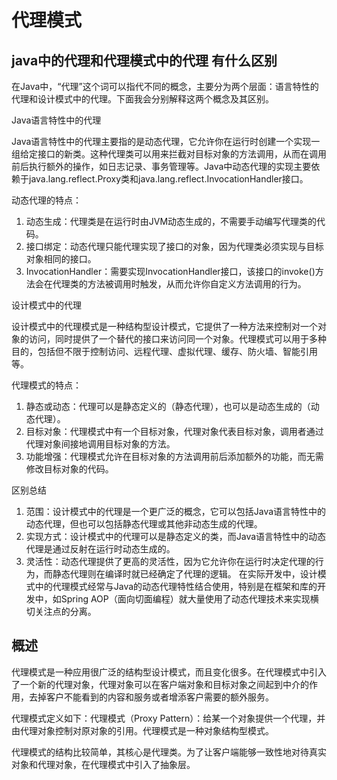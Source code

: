 # 代理模式

## java中的代理和代理模式中的代理 有什么区别

在Java中，“代理”这个词可以指代不同的概念，主要分为两个层面：语言特性的代理和设计模式中的代理。下面我会分别解释这两个概念及其区别。

Java语言特性中的代理

Java语言特性中的代理主要指的是动态代理，它允许你在运行时创建一个实现一组给定接口的新类。这种代理类可以用来拦截对目标对象的方法调用，从而在调用前后执行额外的操作，如日志记录、事务管理等。Java中动态代理的实现主要依赖于java.lang.reflect.Proxy类和java.lang.reflect.InvocationHandler接口。

动态代理的特点：
1. 动态生成：代理类是在运行时由JVM动态生成的，不需要手动编写代理类的代码。
2. 接口绑定：动态代理只能代理实现了接口的对象，因为代理类必须实现与目标对象相同的接口。
3. InvocationHandler：需要实现InvocationHandler接口，该接口的invoke()方法会在代理类的方法被调用时触发，从而允许你自定义方法调用的行为。

设计模式中的代理

设计模式中的代理模式是一种结构型设计模式，它提供了一种方法来控制对一个对象的访问，同时提供了一个替代的接口来访问同一个对象。代理模式可以用于多种目的，包括但不限于控制访问、远程代理、虚拟代理、缓存、防火墙、智能引用等。

代理模式的特点：
1. 静态或动态：代理可以是静态定义的（静态代理），也可以是动态生成的（动态代理）。 
2. 目标对象：代理模式中有一个目标对象，代理对象代表目标对象，调用者通过代理对象间接地调用目标对象的方法。 
3. 功能增强：代理模式允许在目标对象的方法调用前后添加额外的功能，而无需修改目标对象的代码。

区别总结
1. 范围：设计模式中的代理是一个更广泛的概念，它可以包括Java语言特性中的动态代理，但也可以包括静态代理或其他非动态生成的代理。 
2. 实现方式：设计模式中的代理可以是静态定义的类，而Java语言特性中的动态代理是通过反射在运行时动态生成的。 
3. 灵活性：动态代理提供了更高的灵活性，因为它允许你在运行时决定代理的行为，而静态代理则在编译时就已经确定了代理的逻辑。
在实际开发中，设计模式中的代理模式经常与Java的动态代理特性结合使用，特别是在框架和库的开发中，如Spring AOP（面向切面编程）就大量使用了动态代理技术来实现横切关注点的分离。

## 概述

代理模式是一种应用很广泛的结构型设计模式，而且变化很多。在代理模式中引入了一个新的代理对象，代理对象可以在客户端对象和目标对象之间起到中介的作用，去掉客户不能看到的内容和服务或者增添客户需要的额外服务。

代理模式定义如下：代理模式（Proxy Pattern）：给某一个对象提供一个代理，并由代理对象控制对原对象的引用。代理模式是一种对象结构型模式。

代理模式的结构比较简单，其核心是代理类。为了让客户端能够一致性地对待真实对象和代理对象，在代理模式中引入了抽象层。



